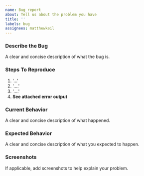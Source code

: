 ```yaml
---
name: Bug report
about: Tell us about the problem you have
title: ''
labels: bug
assignees: matthewkeil
---
```


### Describe the Bug

A clear and concise description of what the bug is.

### Steps To Reproduce

1. '...'
2. '....'
3. '....'
4. **See attached error output**

### Current Behavior

A clear and concise description of what happened.

### Expected Behavior

A clear and concise description of what you expected to happen.

### Screenshots

If applicable, add screenshots to help explain your problem.
